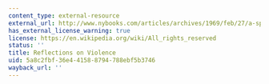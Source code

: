 ```yaml
---
content_type: external-resource
external_url: http://www.nybooks.com/articles/archives/1969/feb/27/a-special-supplement-reflections-on-violence/
has_external_license_warning: true
license: https://en.wikipedia.org/wiki/All_rights_reserved
status: ''
title: Reflections on Violence
uid: 5a8c2fbf-36e4-4158-8794-788ebf5b3746
wayback_url: ''
---
```

